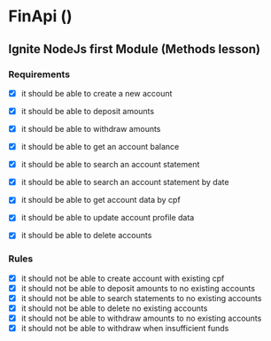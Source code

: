 # FinApi ()

## Ignite NodeJs first Module (Methods lesson)

### Requirements

- [x] it should be able to create a new account
- [x] it should be able to deposit amounts
- [x] it should be able to withdraw amounts
- [x] it should be able to get an account balance
- [x] it should be able to search an account statement
- [x] it should be able to search an account statement by date 
- [x] it should be able to get account data by cpf
- [x] it should be able to update account profile data
- [x] it should be able to delete accounts


### Rules

- [x] it should not be able to create account with existing cpf
- [x] it should not be able to deposit amounts to no existing accounts 
- [x] it should not be able to search statements to no existing accounts
- [x] it should not be able to delete no existing accounts
- [x] it should not be able to withdraw amounts to no existing accounts
- [x] it should not be able to withdraw when insufficient funds